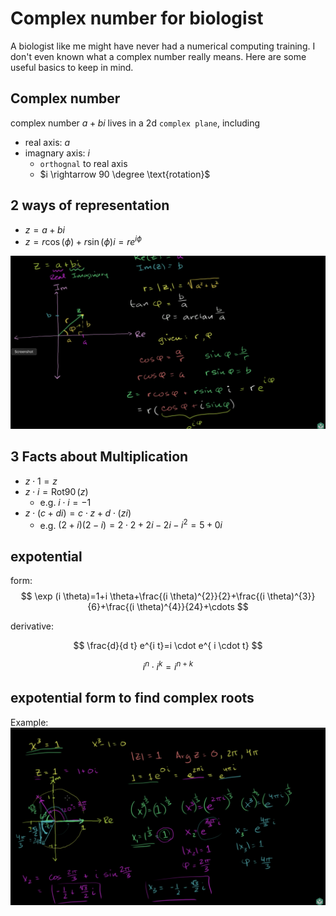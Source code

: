 # Complex number for biologist


A biologist like me might have never had a numerical computing training. I don't even known what a complex number really means. Here are some useful basics to keep in mind.

## Complex number

complex number $a+bi$ lives in a 2d `complex plane`, including  

- real axis: $a$
- imagnary axis: $i$
  - `orthognal` to real axis 
  - $i \rightarrow 90 \degree \text{rotation}$


## 2 ways of representation 

- $z = a + bi$
- $z = r \cos(\phi) + r \sin(\phi) i = r e^{i \phi}$

![representation](/images/ml/complexnumber.png)

## 3 Facts about Multiplication

- $z \cdot 1 = z$
- $z \cdot i = \operatorname{Rot90}(z)$
  -  e.g. $i \cdot i = -1$
- $z \cdot ( c + di) = c \cdot z + d \cdot (zi)$
  - e.g. $(2+i)(2-i) = 2 \cdot 2 + 2i -2i - i^2 = 5 + 0i$


## expotential

form:
$$
\exp (i \theta)=1+i \theta+\frac{(i \theta)^{2}}{2}+\frac{(i \theta)^{3}}{6}+\frac{(i \theta)^{4}}{24}+\cdots
$$

derivative:

$$
\frac{d}{d t} e^{i t}=i \cdot e^{ i \cdot t}
$$


$$
i^n \cdot i^k = i^{n+k}
$$


## expotential form to find complex roots

Example:  
![representation2](/images/ml/complexnumber2.png)
